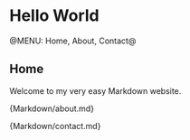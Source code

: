 # Hello World

@MENU: Home, About, Contact@

## Home
Welcome to my very easy Markdown website.

{Markdown/about.md}

{Markdown/contact.md}